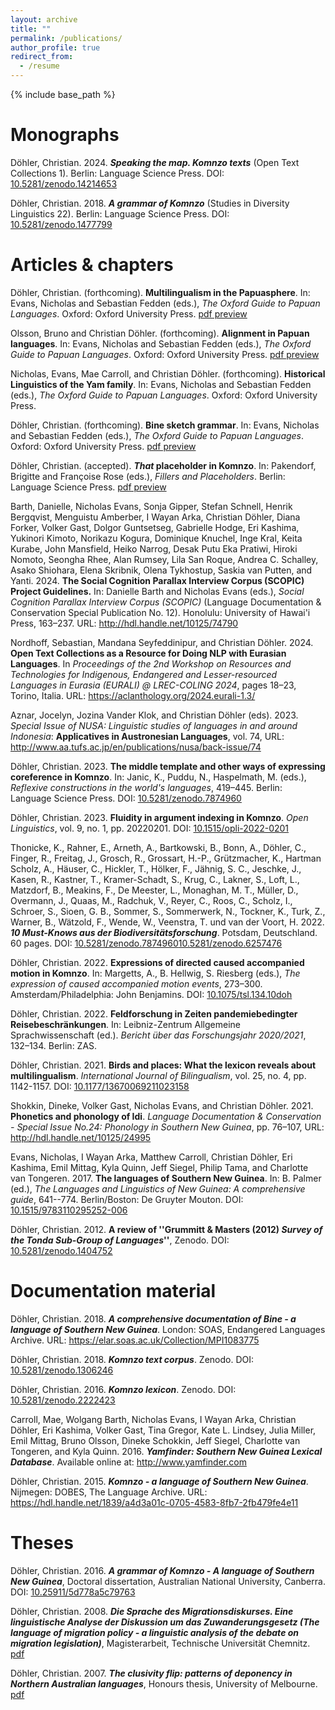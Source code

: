 ```yaml
---
layout: archive
title: ""
permalink: /publications/
author_profile: true
redirect_from:
  - /resume
---
```


{% include base_path %}

Monographs
===

Döhler, Christian. 2024. ***Speaking the map. Komnzo texts*** (Open Text Collections 1). Berlin: Language Science Press. DOI: <a href="https://langsci-press.org/catalog/book/480" target="_blank">10.5281/zenodo.14214653</a>


Döhler, Christian. 2018. ***A grammar of Komnzo*** (Studies in Diversity Linguistics 22). Berlin: Language Science Press. DOI: <a href="https://langsci-press.org/catalog/book/212" target="_blank">10.5281/zenodo.1477799</a>

Articles & chapters
===

Döhler, Christian. (forthcoming). **Multilingualism in the Papuasphere**. In: Evans, Nicholas and Sebastian Fedden (eds.), *The Oxford Guide to Papuan Languages*. Oxford: Oxford University Press. <a href="https://chrdoe.github.io/files/do%CC%88hler2025_OGPL_multilingualism-preprint.pdf" target="_blank">pdf preview</a>

Olsson, Bruno and Christian Döhler. (forthcoming). **Alignment in Papuan languages**. In: Evans, Nicholas and Sebastian Fedden (eds.), *The Oxford Guide to Papuan Languages*. Oxford: Oxford University Press. <a href="https://chrdoe.github.io/files/do%CC%88hler2025_OGPL-alignment_preprint.pdf" target="_blank">pdf preview</a>

Nicholas, Evans, Mae Carroll, and Christian Döhler. (forthcoming). **Historical Linguistics of the Yam family**. In: Evans, Nicholas and Sebastian Fedden (eds.), *The Oxford Guide to Papuan Languages*. Oxford: Oxford University Press.

Döhler, Christian. (forthcoming). **Bine sketch grammar**. In: Evans, Nicholas and Sebastian Fedden (eds.), *The Oxford Guide to Papuan Languages*. Oxford: Oxford University Press. <a href="https://chrdoe.github.io/files/do%CC%88hler2025_OGPL_Bine_sketch_grammar-preprint.pdf" target="_blank">pdf preview</a>

Döhler, Christian. (accepted). ***That* placeholder in Komnzo**. In: Pakendorf, Brigitte and Françoise Rose (eds.), *Fillers and Placeholders*. Berlin: Language Science Press. <a href="https://chrdoe.github.io/files/do%CC%88hler2025_That_placeholder_Komnzo-preprint.pdf" target="_blank">pdf preview</a>

Barth, Danielle, Nicholas Evans, Sonja Gipper, Stefan Schnell, Henrik Bergqvist, Menguistu Amberber, I Wayan Arka, Christian Döhler, Diana Forker, Volker Gast, Dolgor Guntsetseg, Gabrielle Hodge, Eri Kashima, Yukinori Kimoto, Norikazu Kogura, Dominique Knuchel, Inge Kral, Keita Kurabe, John Mansfield, Heiko Narrog, Desak Putu Eka Pratiwi, Hiroki Nomoto, Seongha Rhee, Alan Rumsey, Lila San Roque, Andrea C. Schalley, Asako Shiohara, Elena Skribnik, Olena Tykhostup, Saskia van Putten, and Yanti. 2024. **The Social Cognition Parallax Interview Corpus (SCOPIC) Project Guidelines.** In: Danielle Barth and Nicholas Evans (eds.), *Social Cognition Parallax Interview Corpus (SCOPIC)* (Language Documentation & Conservation Special Publication No. 12). Honolulu: University of Hawai'i Press, 163–237. URL: <a href="http://hdl.handle.net/10125/74790" target="_blank">http://hdl.handle.net/10125/74790</a>

Nordhoff, Sebastian, Mandana Seyfeddinipur, and Christian Döhler. 2024. **Open Text Collections as a Resource for Doing NLP with Eurasian Languages**. In *Proceedings of the 2nd Workshop on Resources and Technologies for Indigenous, Endangered and Lesser-resourced Languages in Eurasia (EURALI) @ LREC-COLING 2024*, pages 18–23, Torino, Italia. URL: <a href="https://aclanthology.org/2024.eurali-1.3/" target="_blank">https://aclanthology.org/2024.eurali-1.3/</a>

Aznar, Jocelyn, Jozina Vander Klok, and Christian Döhler (eds). 2023. *Special Issue of NUSA: Linguistic studies of languages in and around Indonesia*: **Applicatives in Austronesian Languages**, vol. 74, URL: <a href="http://www.aa.tufs.ac.jp/en/publications/nusa/back-issue/74" target="_blank">http://www.aa.tufs.ac.jp/en/publications/nusa/back-issue/74</a>

Döhler, Christian. 2023. **The middle template and other ways of expressing coreference in Komnzo**. In: Janic, K., Puddu, N., Haspelmath, M. (eds.), *Reflexive constructions in the world's languages*, 419–445. Berlin: Language Science Press. DOI: <a href="https://doi.org/10.5281/zenodo.7874960" target="_blank">10.5281/zenodo.7874960</a>

Döhler, Christian. 2023. **Fluidity in argument indexing in Komnzo**. *Open Linguistics*, vol. 9, no. 1, pp. 20220201. DOI: <a href="https://doi.org/10.1515/opli-2022-0201" target="_blank">10.1515/opli-2022-0201</a>

Thonicke, K., Rahner, E., Arneth, A., Bartkowski, B., Bonn, A., Döhler, C., Finger, R., Freitag, J., Grosch, R., Grossart, H.-P., Grützmacher, K., Hartman Scholz, A., Häuser, C., Hickler, T., Hölker, F., Jähnig, S. C., Jeschke, J., Kasen, R., Kastner, T., Kramer-Schadt, S., Krug, C., Lakner, S., Loft, L., Matzdorf, B., Meakins, F., De Meester, L., Monaghan, M. T., Müller, D., Overmann, J., Quaas, M., Radchuk, V., Reyer, C., Roos, C., Scholz, I., Schroer, S., Sioen, G. B., Sommer, S., Sommerwerk, N., Tockner, K., Turk, Z., Warner, B., Wätzold, F., Wende, W., Veenstra, T. und van der Voort, H. 2022. ***10 Must-Knows aus der Biodiversitätsforschung***. Potsdam, Deutschland. 60 pages. DOI: <a href="https://doi.org/10.5281/zenodo.7874960" target="_blank">10.5281/zenodo.7874960</a>[10.5281/zenodo.6257476](https://zenodo.org/record/6257476)

Döhler, Christian. 2022. **Expressions of directed caused accompanied motion in Komnzo**. In: Margetts, A., B. Hellwig, S. Riesberg (eds.), *The expression of caused accompanied motion events*, 273–300. Amsterdam/Philadelphia: John Benjamins. DOI: <a href="https://doi.org/10.1075/tsl.134.10doh" target="_blank">10.1075/tsl.134.10doh</a>

Döhler, Christian. 2022. **Feldforschung in Zeiten pandemiebedingter Reisebeschränkungen**. In: Leibniz-Zentrum Allgemeine Sprachwissenschaft (ed.). *Bericht über das Forschungsjahr 2020/2021*, 132–134. Berlin: ZAS.

Döhler, Christian. 2021. **Birds and places: What the lexicon reveals about multilingualism**. *International Journal of Bilingualism*, vol. 25, no. 4, pp. 1142-1157. DOI: <a href="https://doi.org/10.1177/13670069211023158" target="_blank">10.1177/13670069211023158</a>

Shokkin, Dineke, Volker Gast, Nicholas Evans, and Christian Döhler. 2021. **Phonetics and phonology of Idi**. *Language Documentation & Conservation - Special Issue No.24: Phonology in Southern New Guinea*, pp. 76–107, URL: <a href="http://hdl.handle.net/10125/24995" target="_blank">http://hdl.handle.net/10125/24995</a>

Evans, Nicholas, I Wayan Arka, Matthew Carroll, Christian Döhler, Eri Kashima, Emil Mittag, Kyla Quinn, Jeff Siegel, Philip Tama, and Charlotte van Tongeren. 2017. **The languages of Southern New Guinea**. In: B. Palmer (ed.), *The Languages and Linguistics of New Guinea: A comprehensive guide*, 641--774. Berlin/Boston: De Gruyter Mouton. DOI: <a href="https://doi.org/10.1515/9783110295252-006" target="_blank">10.1515/9783110295252-006</a> 

Döhler, Christian. 2012. **A review of ''Grummitt & Masters (2012) *Survey of the Tonda Sub-Group of Languages*''**, Zenodo. DOI: <a href="http://doi.org/10.5281/zenodo.1404752" target="_blank">10.5281/zenodo.1404752</a>

Documentation material
===

Döhler, Christian. 2018. ***A comprehensive documentation of Bine - a language of Southern New Guinea***. London: SOAS, Endangered Languages Archive. URL: <a href="https://elar.soas.ac.uk/Collection/MPI1083775" target="_blank">https://elar.soas.ac.uk/Collection/MPI1083775</a>

Döhler, Christian. 2018. ***Komnzo text corpus***. Zenodo. DOI: <a href="http://doi.org/10.5281/zenodo.1306246" target="_blank">10.5281/zenodo.1306246</a>

Döhler, Christian. 2016. ***Komnzo lexicon***. Zenodo. DOI: <a href="https://doi.org/10.5281/zenodo.2222423" target="_blank">10.5281/zenodo.2222423</a>

Carroll, Mae, Wolgang Barth, Nicholas Evans, I Wayan Arka, Christian Döhler, Eri Kashima, Volker Gast, Tina Gregor, Kate L. Lindsey, Julia Miller, Emil Mittag, Bruno Olsson, Dineke Schokkin, Jeff Siegel, Charlotte van Tongeren, and Kyla Quinn. 2016. ***Yamfinder: Southern New Guinea Lexical Database***. Available online at: <a href="http://www.yamfinder.com" target="_blank">http://www.yamfinder.com</a>

Döhler, Christian. 2015. ***Komnzo - a language of Southern New Guinea***. Nijmegen: DOBES, The Language Archive. URL: <a href="https://hdl.handle.net/1839/a4d3a01c-0705-4583-8fb7-2fb479fe4e11" target="_blank">https://hdl.handle.net/1839/a4d3a01c-0705-4583-8fb7-2fb479fe4e11</a>

Theses
===


Döhler, Christian. 2016. ***A grammar of Komnzo - A language of Southern New Guinea***, Doctoral dissertation, Australian National University, Canberra. DOI: <a href="https://doi.org/10.25911/5d778a5c79763" target="_blank">10.25911/5d778a5c79763</a>

Döhler, Christian. 2008. ***Die Sprache des Migrationsdiskurses. Eine linguistische Analyse der Diskussion um das Zuwanderungsgesetz (The language of migration policy - a linguistic analysis of the debate on migration legislation)***, Magisterarbeit, Technische Universität Chemnitz. <a href="https://chrdoe.github.io/files/do%CC%88hler2009.pdf" target="_blank">pdf</a>

Döhler, Christian. 2007. ***The clusivity flip: patterns of deponency in Northern Australian languages***, Honours thesis, University of Melbourne. <a href="https://chrdoe.github.io/files/do%CC%88hler2006.pdf" target="_blank">pdf</a>